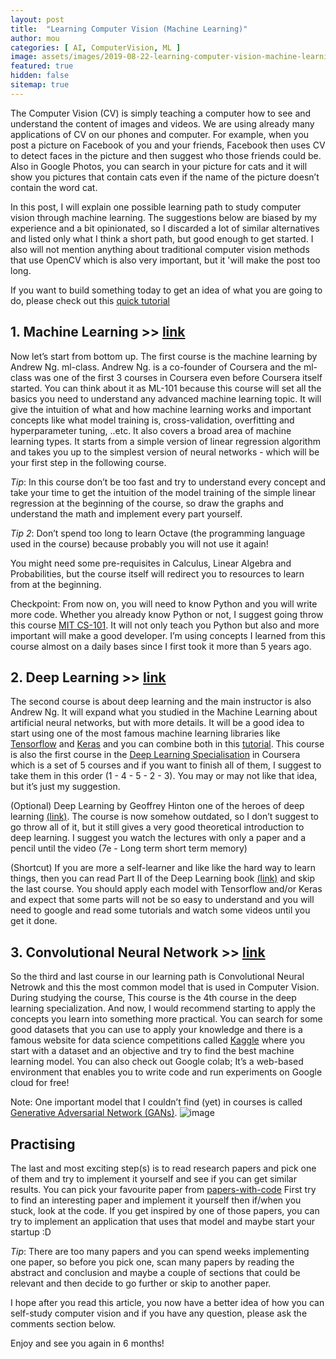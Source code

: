 ```yaml
---
layout: post
title:  "Learning Computer Vision (Machine Learning)"
author: mou
categories: [ AI, ComputerVision, ML ]
image: assets/images/2019-08-22-learning-computer-vision-machine-learning.jpg
featured: true
hidden: false
sitemap: true
---
```


The Computer Vision (CV) is simply teaching a computer how to see and understand the content of images and videos. We are using already many applications of CV on our phones and computer. For example, when you post a picture on Facebook of you and your friends, Facebook then uses CV to detect faces in the picture and then suggest who those friends could be. Also in Google Photos, you can search in your picture for cats and it will show you pictures that contain cats even if the name of the picture doesn’t contain the word cat.


In this post, I will explain one possible learning path to study computer vision through machine learning. The suggestions below are biased by my experience and a bit opinionated, so I discarded a lot of similar alternatives and listed only what I think a short path, but good enough to get started. I also will not mention anything about traditional computer vision methods that use OpenCV which is also very important, but it 'will make the post too long.

If you want to build something today to get an idea of what you are going to do, please check out this [quick tutorial](https://www.tensorflow.org/beta/tutorials/keras/basic_classification)

## 1. Machine Learning >> [link](https://www.coursera.org/learn/machine-learning)
Now let’s start from bottom up. The first course is the machine learning by Andrew Ng. ml-class. Andrew Ng. is a co-founder of Coursera and the ml-class was one of the first 3 courses in Coursera even before Coursera itself started. You can think about it as ML-101 because this course will set all the basics you need to understand any advanced machine learning topic. It will give the intuition of what and how machine learning works and important concepts like what model training is, cross-validation, overfitting and hyperparameter tuning, ..etc. It also covers a broad area of machine learning types. It starts from a simple version of linear regression algorithm and takes you up to the simplest version of neural networks - which will be your first step in the following course.

_Tip_: In this course don’t be too fast and try to understand every concept and take your time to get the intuition of the model training of the simple linear regression at the beginning of the course, so draw the graphs and understand the math and implement every part yourself.

_Tip 2_: Don’t spend too long to learn Octave (the programming language used in the course) because probably you will not use it again!

You might need some pre-requisites in Calculus, Linear Algebra and Probabilities, but the course itself will redirect you to resources to learn from at the beginning.

Checkpoint: From now on, you will need to know Python and you will write more code. Whether you already know Python or not, I suggest going throw this course [MIT CS-101](https://ocw.mit.edu/courses/electrical-engineering-and-computer-science/6-00-introduction-to-computer-science-and-programming-fall-2008/). It will not only teach you Python but also and more important will make a good developer. I’m using concepts I learned from this course almost on a daily bases since I first took it more than 5 years ago.

## 2. Deep Learning >> [link](https://www.coursera.org/learn/neural-networks-deep-learning)

The second course is about deep learning and the main instructor is also Andrew Ng. It will expand what you studied in the Machine Learning about artificial neural networks, but with more details. It will be a good idea to start using one of the most famous machine learning libraries like [Tensorflow](https://www.tensorflow.org) and [Keras](https://keras.io) and you can combine both in this [tutorial](https://www.tensorflow.org/tutorials/keras/basic_classification). This course is also the first course in the [Deep Learning Specialisation](https://www.coursera.org/specializations/deep-learning) in Coursera which is a set of 5 courses and if you want to finish all of them, I suggest to take them in this order (1 - 4 - 5 - 2 - 3). You may or may not like that idea, but it’s just my suggestion.

(Optional) Deep Learning by Geoffrey Hinton one of the heroes of deep learning [(link)](https://www.cs.toronto.edu/~hinton/coursera_lectures.html). The course is now somehow outdated, so I don’t suggest to go throw all of it, but it still gives a very good theoretical introduction to deep learning. I suggest you watch the lectures with only a paper and a pencil until the video (7e - Long term short term memory)

(Shortcut) If you are more a self-learner and like like the hard way to learn things, then you can read Part II of the Deep Learning book [(link)](https://www.deeplearningbook.org) and skip the last course. You should apply each model with Tensorflow and/or Keras and expect that some parts will not be so easy to understand and you will need to google and read some tutorials and watch some videos until you get it done.

## 3. Convolutional Neural Network >> [link](https://www.coursera.org/learn/convolutional-neural-networks) 
So the third and last course in our learning path is Convolutional Neural Netrowk and this the most common model that is used in Computer Vision. During studying the course, This course is the 4th course in the deep learning specialization. And now, I would recommend starting to apply the concepts you learn into something more practical. You can search for some good datasets that you can use to apply your knowledge and there is a famous website for data science competitions called [Kaggle](https://www.kaggle.com) where you start with a dataset and an objective and try to find the best machine learning model. You can also check out Google colab; It’s a web-based environment that enables you to write code and run experiments on Google cloud for free!

Note: One important model that I couldn’t find (yet) in courses is called [Generative Adversarial Network (GANs)](https://skymind.ai/wiki/generative-adversarial-network-gan).
![image](/assets/images/2019-08-22-mona.gif)

## Practising

The last and most exciting step(s) is to read research papers and pick one of them and try to implement it yourself and see if you can get similar results. You can pick your favourite paper from [papers-with-code](https://paperswithcode.com) First try to find an interesting paper and implement it yourself then if/when you stuck, look at the code. If you get inspired by one of those papers, you can try to implement an application that uses that model and maybe start your startup :D 

_Tip_: There are too many papers and you can spend weeks implementing one paper, so before you pick one, scan many papers by reading the abstract and conclusion and maybe a couple of sections that could be relevant and then decide to go further or skip to another paper.

I hope after you read this article, you now have a better idea of how you can self-study computer vision and if you have any question, please ask the comments section below.

Enjoy and see you again in 6 months!
